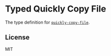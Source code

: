# Typed Quickly Copy File

The type definition for [`quickly-copy-file`](https://github.com/paulmillr/quickly-copy-file).

## License

MIT
